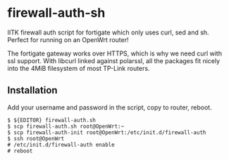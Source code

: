 firewall-auth-sh
================

IITK firewall auth script for fortigate which only uses curl, sed and sh.
Perfect for running on an OpenWrt router!

The fortigate gateway works over HTTPS, which is why we need curl with ssl
support. With libcurl linked against polarssl, all the packages fit nicely into
the 4MiB filesystem of most TP-Link routers.

Installation
-------------
Add your username and password in the script, copy to router, reboot.

```
$ ${EDITOR} firewall-auth.sh
$ scp firewall-auth.sh root@OpenWrt:~
$ scp firewall-auth-init root@OpenWrt:/etc/init.d/firewall-auth
$ ssh root@OpenWrt
# /etc/init.d/firewall-auth enable
# reboot
```
